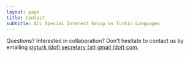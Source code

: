 ```yaml
---
layout: page
title: Contact
subtitle: ACL Special Interest Group on Turkic Languages
---
```


Questions? Interested in collaboration?
Don't hesitate to contact us by emailing [sigturk (dot) secretary (at) gmail (dot) com](mailto:sigturk.secretary@gmail.com).
